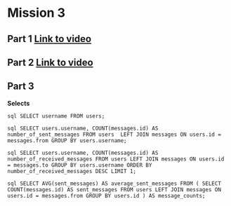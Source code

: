 # Mission 3

## Part 1 [Link to video](https://disk.yandex.ru/i/oxP9K0_7qs4A2w)

## Part 2  [Link to video](https://disk.yandex.ru/i/PJ1WcGfTOvBbBg)

## Part 3

**Selects**

```sql SELECT username FROM users;```

```sql SELECT users.username, COUNT(messages.id) AS number_of_sent_messages FROM users  LEFT JOIN messages ON users.id = messages.from GROUP BY users.username;```

```sql SELECT users.username, COUNT(messages.id) AS number_of_received_messages FROM users LEFT JOIN messages ON users.id = messages.to GROUP BY users.username ORDER BY number_of_received_messages DESC LIMIT 1;```

```sql SELECT AVG(sent_messages) AS average_sent_messages FROM ( SELECT COUNT(messages.id) AS sent_messages FROM users LEFT JOIN messages ON users.id = messages.from GROUP BY users.id ) AS message_counts;```
